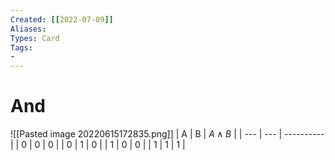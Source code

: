 ```yaml
---
Created: [[2022-07-09]]
Aliases: 
Types: Card
Tags: 
- 
---
```

# And
![[Pasted image 20220615172835.png]]
| A   | B   | $A\land B$ |
| --- | --- | ---------- |
| 0   | 0   | 0          |
| 0   | 1   | 0          |
| 1   | 0   | 0          |
| 1   | 1   | 1          |